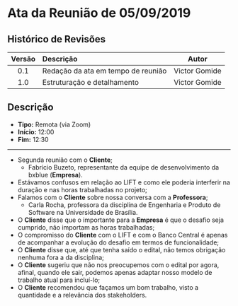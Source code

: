 # Ata da Reunião de 05/09/2019

## Histórico de Revisões

|Versão|Descrição|Autor|
|:----:|:--------|:---:|
|0.1|Redação da ata em tempo de reunião|Victor Gomide|
|1.0|Estruturação e detalhamento|Victor Gomide|

## Descrição
* **Tipo:** Remota (via Zoom)
* **Início:** 12:00
* **Fim:** 12:30

***

* Segunda reunião com o **Cliente**;
    - Fabrício Buzeto, representante da equipe de desenvolvimento da bxblue (**Empresa**).
* Estávamos confusos em relação ao LIFT e como ele poderia interferir na duração e nas horas trabalhadas no projeto;
* Falamos com o **Cliente** sobre nossa conversa com a **Professora**;
    - Carla Rocha, professora da disciplina de Engenharia e Produto de Software na Universidade de Brasília.
* O **Cliente** disse que o importante para a **Empresa** é que o desafio seja cumprido, não importam as horas trabalhadas;
* O compromisso do **Cliente** com o LIFT e com o Banco Central é apenas de acompanhar a evolução do desafio em termos de funcionalidade;
* O **Cliente** disse que, até que tenha saído o edital, não temos obrigação nenhuma fora a da disciplina;
* O **Cliente** sugeriu que não nos preocupemos com o edital por agora, afinal, quando ele sair, podemos apenas adaptar nosso modelo de trabalho atual para incluí-lo;
* O **Cliente** recomendou que façamos um bom trabalho, visto a quantidade e a relevância dos stakeholders.